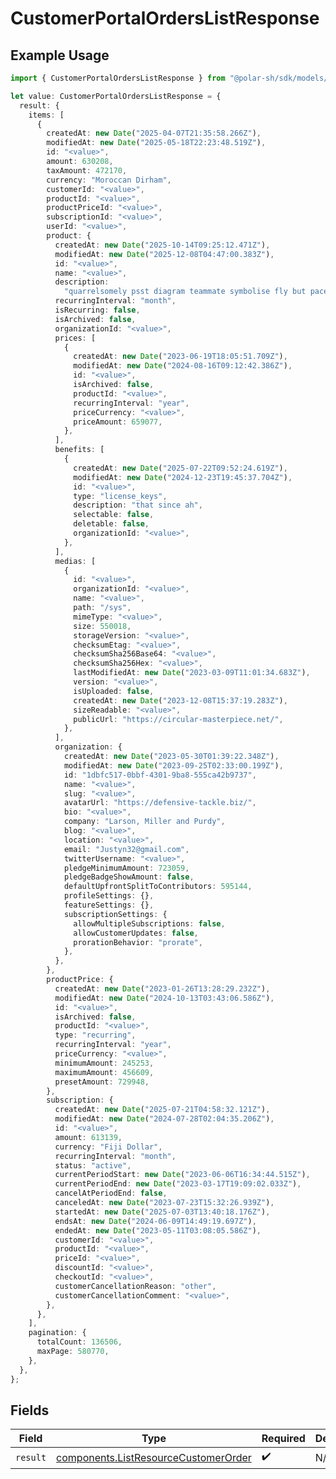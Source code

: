 # CustomerPortalOrdersListResponse

## Example Usage

```typescript
import { CustomerPortalOrdersListResponse } from "@polar-sh/sdk/models/operations/customerportalorderslist.js";

let value: CustomerPortalOrdersListResponse = {
  result: {
    items: [
      {
        createdAt: new Date("2025-04-07T21:35:58.266Z"),
        modifiedAt: new Date("2025-05-18T22:23:48.519Z"),
        id: "<value>",
        amount: 630208,
        taxAmount: 472170,
        currency: "Moroccan Dirham",
        customerId: "<value>",
        productId: "<value>",
        productPriceId: "<value>",
        subscriptionId: "<value>",
        userId: "<value>",
        product: {
          createdAt: new Date("2025-10-14T09:25:12.471Z"),
          modifiedAt: new Date("2025-12-08T04:47:00.383Z"),
          id: "<value>",
          name: "<value>",
          description:
            "quarrelsomely psst diagram teammate symbolise fly but pace regarding",
          recurringInterval: "month",
          isRecurring: false,
          isArchived: false,
          organizationId: "<value>",
          prices: [
            {
              createdAt: new Date("2023-06-19T18:05:51.709Z"),
              modifiedAt: new Date("2024-08-16T09:12:42.386Z"),
              id: "<value>",
              isArchived: false,
              productId: "<value>",
              recurringInterval: "year",
              priceCurrency: "<value>",
              priceAmount: 659077,
            },
          ],
          benefits: [
            {
              createdAt: new Date("2025-07-22T09:52:24.619Z"),
              modifiedAt: new Date("2024-12-23T19:45:37.704Z"),
              id: "<value>",
              type: "license_keys",
              description: "that since ah",
              selectable: false,
              deletable: false,
              organizationId: "<value>",
            },
          ],
          medias: [
            {
              id: "<value>",
              organizationId: "<value>",
              name: "<value>",
              path: "/sys",
              mimeType: "<value>",
              size: 550018,
              storageVersion: "<value>",
              checksumEtag: "<value>",
              checksumSha256Base64: "<value>",
              checksumSha256Hex: "<value>",
              lastModifiedAt: new Date("2023-03-09T11:01:34.683Z"),
              version: "<value>",
              isUploaded: false,
              createdAt: new Date("2023-12-08T15:37:19.283Z"),
              sizeReadable: "<value>",
              publicUrl: "https://circular-masterpiece.net/",
            },
          ],
          organization: {
            createdAt: new Date("2023-05-30T01:39:22.348Z"),
            modifiedAt: new Date("2023-09-25T02:33:00.199Z"),
            id: "1dbfc517-0bbf-4301-9ba8-555ca42b9737",
            name: "<value>",
            slug: "<value>",
            avatarUrl: "https://defensive-tackle.biz/",
            bio: "<value>",
            company: "Larson, Miller and Purdy",
            blog: "<value>",
            location: "<value>",
            email: "Justyn32@gmail.com",
            twitterUsername: "<value>",
            pledgeMinimumAmount: 723059,
            pledgeBadgeShowAmount: false,
            defaultUpfrontSplitToContributors: 595144,
            profileSettings: {},
            featureSettings: {},
            subscriptionSettings: {
              allowMultipleSubscriptions: false,
              allowCustomerUpdates: false,
              prorationBehavior: "prorate",
            },
          },
        },
        productPrice: {
          createdAt: new Date("2023-01-26T13:28:29.232Z"),
          modifiedAt: new Date("2024-10-13T03:43:06.586Z"),
          id: "<value>",
          isArchived: false,
          productId: "<value>",
          type: "recurring",
          recurringInterval: "year",
          priceCurrency: "<value>",
          minimumAmount: 245253,
          maximumAmount: 456609,
          presetAmount: 729948,
        },
        subscription: {
          createdAt: new Date("2025-07-21T04:58:32.121Z"),
          modifiedAt: new Date("2024-07-28T02:04:35.206Z"),
          id: "<value>",
          amount: 613139,
          currency: "Fiji Dollar",
          recurringInterval: "month",
          status: "active",
          currentPeriodStart: new Date("2023-06-06T16:34:44.515Z"),
          currentPeriodEnd: new Date("2023-03-17T19:09:02.033Z"),
          cancelAtPeriodEnd: false,
          canceledAt: new Date("2023-07-23T15:32:26.939Z"),
          startedAt: new Date("2025-07-03T13:40:18.176Z"),
          endsAt: new Date("2024-06-09T14:49:19.697Z"),
          endedAt: new Date("2023-05-11T03:08:05.586Z"),
          customerId: "<value>",
          productId: "<value>",
          priceId: "<value>",
          discountId: "<value>",
          checkoutId: "<value>",
          customerCancellationReason: "other",
          customerCancellationComment: "<value>",
        },
      },
    ],
    pagination: {
      totalCount: 136506,
      maxPage: 580770,
    },
  },
};
```

## Fields

| Field                                                                                        | Type                                                                                         | Required                                                                                     | Description                                                                                  |
| -------------------------------------------------------------------------------------------- | -------------------------------------------------------------------------------------------- | -------------------------------------------------------------------------------------------- | -------------------------------------------------------------------------------------------- |
| `result`                                                                                     | [components.ListResourceCustomerOrder](../../models/components/listresourcecustomerorder.md) | :heavy_check_mark:                                                                           | N/A                                                                                          |